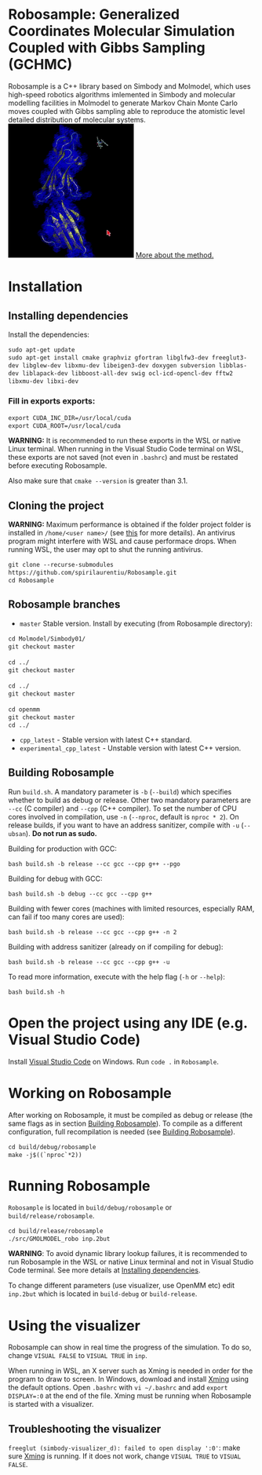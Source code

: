 # Robosample: Generalized Coordinates Molecular Simulation Coupled with Gibbs Sampling (GCHMC)

Robosample is a C++ library based on Simbody and Molmodel, which uses high-speed robotics algorithms imlemented in Simbody and molecular modelling facilities in Molmodel to generate Markov Chain Monte Carlo moves coupled with Gibbs sampling able to reproduce the atomistic level detailed distribution of molecular systems.
![](drug.gif)
[More about the method.](https://pubmed.ncbi.nlm.nih.gov/28892630/)

# Installation

## Installing dependencies
Install the dependencies:
```
sudo apt-get update
sudo apt-get install cmake graphviz gfortran libglfw3-dev freeglut3-dev libglew-dev libxmu-dev libeigen3-dev doxygen subversion libblas-dev liblapack-dev libboost-all-dev swig ocl-icd-opencl-dev fftw2 libxmu-dev libxi-dev
```

### Fill in exports exports:
```
export CUDA_INC_DIR=/usr/local/cuda
export CUDA_ROOT=/usr/local/cuda
```
**WARNING:** It is recommended to run these exports in the WSL or native Linux terminal. When running in the Visual Studio Code terminal on WSL, these exports are not saved (not even in `.bashrc`) and must be restated before executing Robosample.

Also make sure that `cmake --version` is greater than 3.1.

##  Cloning the project
**WARNING:** Maximum performance is obtained if the folder project folder is installed in `/home/<user name>/` (see [this](https://docs.microsoft.com/en-us/windows/wsl/compare-versions#performance-across-os-file-systems) for more details). An antivirus program might interfere with WSL and cause performace drops. When running WSL, the user may opt to shut the running antivirus.
```
git clone --recurse-submodules https://github.com/spirilaurentiu/Robosample.git
cd Robosample
```

## Robosample branches
* `master` Stable version. Install by executing (from Robosample directory):
```
cd Molmodel/Simbody01/
git checkout master

cd ../
git checkout master

cd ../
git checkout master

cd openmm
git checkout master
cd ../
```
* `cpp_latest` - Stable version with latest C++ standard.
* `experimental_cpp_latest` - Unstable version with latest C++ version.

## Building Robosample
Run `build.sh`. A mandatory parameter is `-b` (`--build`) which specifies whether to build as debug or release. Other two mandatory parameters are `--cc` (C compiler) and `--cpp` (C++ compiler). To set the number of CPU cores involved in compilation, use `-n` (`--nproc`, default is `nproc * 2`). On release builds, if you want to have an address sanitizer, compile with `-u` (`--ubsan`). **Do not run as sudo.**

Building for production with GCC:
```
bash build.sh -b release --cc gcc --cpp g++ --pgo
```

Building for debug with GCC:
```
bash build.sh -b debug --cc gcc --cpp g++
```

Building with fewer cores (machines with limited resources, especially RAM, can fail if too many cores are used):
```
bash build.sh -b release --cc gcc --cpp g++ -n 2
```

Building with address sanitizer (already on if compiling for debug):
```
bash build.sh -b release --cc gcc --cpp g++ -u
```

To read more information, execute with the help flag (`-h` or `--help`):
```
bash build.sh -h
```

# Open the project using any IDE (e.g. Visual Studio Code)
Install [Visual Studio Code](https://code.visualstudio.com/) on Windows. Run `code .` in `Robosample`.

# Working on Robosample
After working on Robosample, it must be compiled as debug or release (the same flags as in section [Building Robosample](#building-robosample)). To compile as a different configuration, full recompilation is needed (see [Building Robosample](#building-robosample)).
```
cd build/debug/robosample
make -j$((`nproc`*2))
```

# Running Robosample
`Robosample` is located in `build/debug/robosample` or `build/release/robosample`.
```
cd build/release/robosample
./src/GMOLMODEL_robo inp.2but
```
**WARNING**: To avoid dynamic library lookup failures, it is recommended to run Robosample in the WSL or native Linux terminal and not in Visual Studio Code terminal. See more details at [Installing dependencies](#installing-dependencies).  
  
To change different parameters (use visualizer, use OpenMM etc) edit `inp.2but` which is located in `build-debug` or `build-release`.

# Using the visualizer
Robosample can show in real time the progress of the simulation. To do so, change `VISUAL FALSE` to `VISUAL TRUE` in `inp`.

When running in WSL, an X server such as Xming is needed in order for the program to draw to screen. In Windows, download and install [Xming](https://sourceforge.net/projects/xming/) using the default options. Open `.bashrc` with `vi ~/.bashrc` and add `export DISPLAY=:0` at the end of the file. Xming must be running when Robosample is started with a visualizer\.

## Troubleshooting the visualizer
`freeglut (simbody-visualizer_d): failed to open display ':0'`: make sure [Xming](#installing-xming) is running. If it does not work, change `VISUAL TRUE` to `VISUAL FALSE`.
